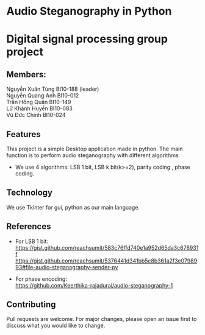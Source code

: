 # Audio Steganography in Python

# Digital signal processing group project
## Members:
Nguyễn Xuân Tùng BI10-188 (leader)\
Nguyễn Quang Anh BI10-012\
Trần Hồng Quân BI10-149\
Lữ Khánh Huyền BI10-083\
Vũ Đức Chính BI10-024

## Features
This project is a simple Desktop application made in python. The main function is to perform audio steganography with different algorithms
* We use 4 algorithms: LSB 1 bit, LSB k bit(k>=2), parity coding , phase coding.

## Technology
We use Tkinter for gui, python as our main language.

## References
* For LSB 1 bit:\
https://gist.github.com/reachsumit/583c76ffd740e1a952d65da3c676931f
https://gist.github.com/reachsumit/5376441d341bb5c8b361a2f3e0798993#file-audio-steganography-sender-py

* For phase encoding:\
https://github.com/Keerthika-rajadurai/audio-steganography-1

## Contributing
Pull requests are welcome. For major changes, please open an issue first to discuss what you would like to change.


